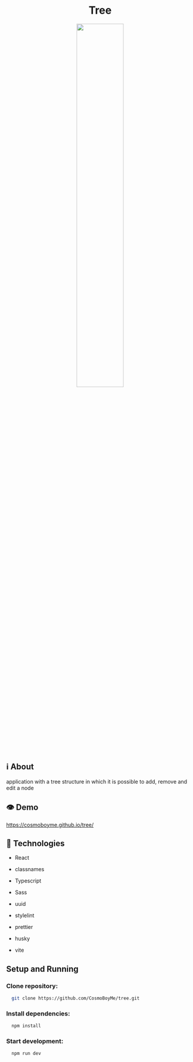 <h1 align="center">Tree</h1>

<p align="center">
  <img src="https://user-images.githubusercontent.com/52293247/234836194-b26b0bd4-9a1c-473d-9b9d-4c6aa49d2f5a.PNG" width="50%"/>
</p>

## ℹ️ About
application with a tree structure in which it is possible to add, remove and edit a node

## 👁 Demo
https://cosmoboyme.github.io/tree/

##  🔧 Technologies
  - React
  - classnames
  - Typescript
  - Sass
  - uuid

  - stylelint
  - prettier
  - husky
  - vite

## Setup and Running

### Clone repository:
```bash
  git clone https://github.com/CosmoBoyMe/tree.git
```
### Install dependencies:
```bash
  npm install
```
### Start development:
```bash
  npm run dev
```
